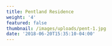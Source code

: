 ```yaml
---
title: Pentland Residence
weight: '4'
featured: false
thumbnail: /images/uploads/pent-1.jpg
date: '2018-06-20T15:35:10-04:00'
---
```


